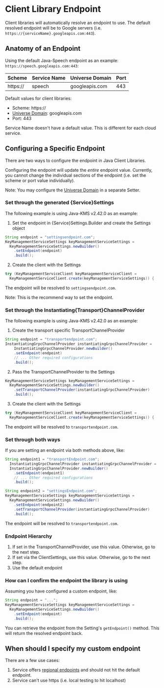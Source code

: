 # Client Library Endpoint
Client libraries will automatically resolve an endpoint to use. The default resolved endpoint
will be to Google servers (i.e. `https://{serviceName}.googleapis.com:443`).

## Anatomy of an Endpoint
Using the default Java-Speech endpoint as an example: `https://speech.googleapis.com:443`:

| Scheme   	| Service Name 	| Universe Domain 	| Port 	|
|----------	|--------------	|-----------------	|------	|
| https:// 	| speech       	| googleapis.com  	| 443  	|

Default values for client libraries:
- Scheme: https://
- [Universe Domain](universe_domain.md): googleapis.com
- Port: 443

Service Name doesn't have a default value. This is different for each cloud service.

## Configuring a Specific Endpoint
There are two ways to configure the endpoint in Java Client Libraries. 

Configuring the endpoint will update the *entire* endpoint value. Currently, you cannot change
the individual sections of the endpoint (i.e. set the scheme or port value individually). 

Note: You may configure the [Universe Domain](universe_domain.md) in a separate Setter.

### Set through the generated {Service}Settings
The following example is using Java-KMS v2.42.0 as an example:

1. Set the endpoint in {Service}Settings.Builder and create the Settings object
```java
String endpoint = "settingsendpoint.com";
KeyManagementServiceSettings keyManagementServiceSettings =
  KeyManagementServiceSettings.newBuilder()
    .setEndpoint(endpoint)
    .build();
```
2. Create the client with the Settings
```java
try (KeyManagementServiceClient keyManagementServiceClient =
  KeyManagementServiceClient.create(keyManagementServiceSettings)) {
```
The endpoint will be resolved to `settingsendpoint.com`.

Note: This is the recommend way to set the endpoint.

### Set through the Instantiating{Transport}ChannelProvider
The following example is using Java-KMS v2.42.0 as an example:

1. Create the transport specific TransportChannelProvider
```java
String endpoint = "transportendpoint.com";
InstantiatingGrpcChannelProvider instantiatingGrpcChannelProvider =
    InstantiatingGrpcChannelProvider.newBuilder()
    .setEndpoint(endpoint)
    // ... Other required configurations
    .build();
```
2. Pass the TransportChannelProvider to the Settings
```java
KeyManagementServiceSettings keyManagementServiceSettings =
  KeyManagementServiceSettings.newBuilder()
    .setTransportChannelProvider(instantiatingGrpcChannelProvider)
    .build();
```
3. Create the client with the Settings
```java
try (KeyManagementServiceClient keyManagementServiceClient =
  KeyManagementServiceClient.create(keyManagementServiceSettings)) {
```
The endpoint will be resolved to `transportendpoint.com`.

### Set through both ways
If you are setting an endpoint via both methods above, like:
```java
String endpoint1 = "transportEndpoint.com";
  InstantiatingGrpcChannelProvider instantiatingGrpcChannelProvider =
  InstantiatingGrpcChannelProvider.newBuilder()
    .setEndpoint(endpoint1)
    // ... Other required configurations
    .build();

String endpoint2 = "settingsEndpoint.com";
KeyManagementServiceSettings keyManagementServiceSettings =
  KeyManagementServiceSettings.newBuilder()
    .setEndpoint(endpoint2)
    .setTransportChannelProvider(instantiatingGrpcChannelProvider)
    .build();
```
The endpoint will be resolved to `transportendpoint.com`.

### Endpoint Hierarchy
1. If set in the TransportChannelProvider, use this value. Otherwise, go to the next step.
2. If set via the ClientSettings, use this value. Otherwise, go to the next step.
3. Use the default endpoint

### How can I confirm the endpoint the library is using
Assuming you have configured a custom endpoint, like: 
```java
String endpoint = "...";
KeyManagementServiceSettings keyManagementServiceSettings =
  KeyManagementServiceSettings.newBuilder()
    .setEndpoint(endpoint)
    .build();
```

You can retrieve the endpoint from the Setting's `getEndpoint()` method. This will return
the resolved endpoint back.

## When should I specify my custom endpoint
There are a few use cases:
1. Service offers [regional endpoints](https://cloud.google.com/java/docs/setup#configure_endpoints_for_the_client_library) and should not hit the default endpoint.
2. Service can't use https (i.e. local testing to hit localhost)